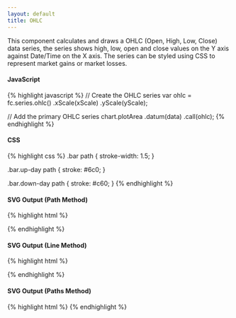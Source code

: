 ```yaml
---
layout: default
title: OHLC
---
```


This component calculates and draws a OHLC (Open, High, Low, Close) data series, the series shows high, low, open and close values on the Y axis against Date/Time on the X axis. The series can be styled using CSS to represent market gains or market losses.

<div id="example_ohlc" class="chart"> </div>

#### JavaScript

{% highlight javascript %}
// Create the OHLC series
var ohlc = fc.series.ohlc()
  .xScale(xScale)
  .yScale(yScale);

// Add the primary OHLC series
chart.plotArea
  .datum(data)
  .call(ohlc);
{% endhighlight %}

#### CSS

{% highlight css %}
.bar path {
  stroke-width: 1.5;
}

.bar.up-day path {
  stroke: #6c0;
}

.bar.down-day path {
  stroke: #c60;
}
{% endhighlight %}

#### SVG Output (Path Method)

{% highlight html %}
<g class="ohlc-series">
  <path class="bar up-day"></path>
  <path class="bar down-day"></path>
  <path class="bar static-day"></path>
  <!-- ... 1 path for each bar -->
</g>
{% endhighlight %}

#### SVG Output (Line Method)

{% highlight html %}
<g class="ohlc-series">
  <g class="bar up-day">
    <line class="high-low-line"></line>
    <line class="open-tick"></line>
    <line class="close-tick"></line>
  </g>
  <!-- ... 1 group for each bar -->
</g>
{% endhighlight %}

#### SVG Output (Paths Method)

{% highlight html %}
<g class="ohlc-series">
  <path class="up-days"></path>
  <path class="down-days"></path>
  <path class="static-days"></path>
</g>
{% endhighlight %}

<script type="text/javascript">
(function(){
  var chart = createPlotArea(dataSeries1, '#example_ohlc');

  // Create the OHLC series
  var ohlc = fc.series.ohlc()
    .xScale(chart.dateScale)
    .yScale(chart.priceScale);

  // Add the primary OHLC series
  chart.plotArea
    .datum(dataSeries1)
    .call(ohlc);
}());
</script>
